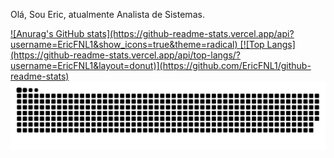 Olá, Sou Eric, atualmente Analista de Sistemas.

<a href="https://github.com/EricFNL1/github-readme-stats">
![Anurag's GitHub stats](https://github-readme-stats.vercel.app/api?username=EricFNL1&show_icons=true&theme=radical)
</a>
<a href="https://github.com/EricFNL1/github-readme-stats">
[![Top Langs](https://github-readme-stats.vercel.app/api/top-langs/?username=EricFNL1&layout=donut)](https://github.com/EricFNL1/github-readme-stats)
</a>
<picture align="center">
  <source media="(prefers-color-scheme: dark)" srcset="https://raw.githubusercontent.com/EricFNL1/EricFNL1/output/github-contribution-grid-snake-dark.svg">
  <source media="(prefers-color-scheme: light)" srcset="https://raw.githubusercontent.com/EricFNL1/EricFNL1/output/github-contribution-grid-snake-dark.svg">
  <img align="center" alt="github contribution grid snake animation" src="https://raw.githubusercontent.com/mari4souza/mari4souza/output/github-contribution-grid-snake.svg">
</picture>
